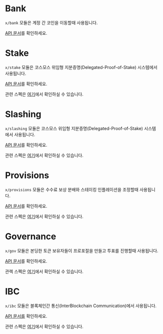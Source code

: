 # Bank

`x/bank` 모듈은 계정 간 코인을 이동할때 사용됩니다.

[API 문서](https://godoc.org/github.com/cosmos/cosmos-sdk/x/bank)를 확인하세요.

# Stake

`x/stake` 모듈은 코스모스 위임형 지분증명(Delegated-Proof-of-Stake) 시스템에서 사용됩니다.

[API 문서](https://godoc.org/github.com/cosmos/cosmos-sdk/x/stake)를 확인하세요.

관련 스펙은 [여기](https://github.com/cosmos/cosmos-sdk/tree/develop/docs/spec/staking)에서 확인하실 수 있습니다.


# Slashing

`x/slashing` 모듈은 코스모스 위임형 지분증명(Delegated-Proof-of-Stake) 시스템에서 사용됩니다.

[API 문서](https://godoc.org/github.com/cosmos/cosmos-sdk/x/slashing)를 확인하세요.

관련 스펙은 [여기](https://github.com/cosmos/cosmos-sdk/tree/develop/docs/spec/slashing)에서 확인하실 수 있습니다.

# Provisions

`x/provisions` 모듈은 수수료 보상 분배와 스테이킹 인플레이션을 조정할때 사용됩니다.

[API 문서](https://godoc.org/github.com/cosmos/cosmos-sdk/x/provisions)를 확인하세요.

관련 스펙은 [여기](https://github.com/cosmos/cosmos-sdk/tree/develop/docs/spec/provisions)에서 확인하실 수 있습니다.

# Governance

`x/gov` 모듈은 본딩한 토큰 보유자들이 프로포절을 만들고 투표를 진행할때 사용됩니다.

[API 문서](https://godoc.org/github.com/cosmos/cosmos-sdk/x/gov)를 확인하세요.

관렉 스펙은 [여기](https://github.com/cosmos/cosmos-sdk/tree/develop/docs/spec/governance)에서 확인하실 수 있습니다.

# IBC

`x/ibc` 모듈은 블록체인간 통신(InterBlockchain Communication)에서 사용됩니다.

[API 문서를](https://godoc.org/github.com/cosmos/cosmos-sdk/x/ibc) 확인하세요.

관련 스펙은 [여기](https://github.com/cosmos/cosmos-sdk/tree/develop/docs/spec/ibc)에서 확인하실 수 있습니다.
